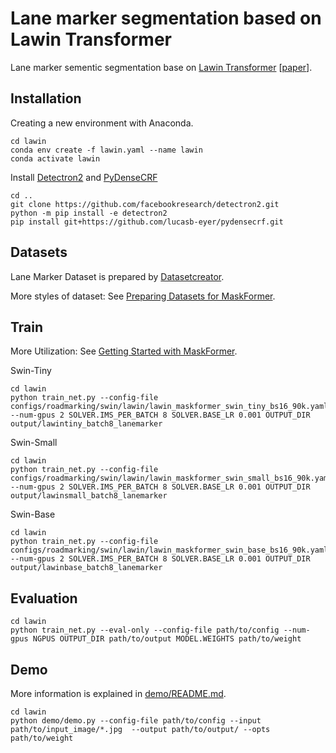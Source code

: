 # Lane marker segmentation based on Lawin Transformer

Lane marker sementic segmentation base on [Lawin Transformer](https://github.com/yan-hao-tian/VW/tree/master/MaskFormer) [[paper](https://arxiv.org/abs/2201.01615)].


## Installation

Creating a new environment with Anaconda.
```
cd lawin
conda env create -f lawin.yaml --name lawin
conda activate lawin
```
Install [Detectron2](https://github.com/facebookresearch/detectron2?tab=readme-ov-file) and [PyDenseCRF](https://github.com/lucasb-eyer/pydensecrf)
```
cd ..
git clone https://github.com/facebookresearch/detectron2.git
python -m pip install -e detectron2
pip install git+https://github.com/lucasb-eyer/pydensecrf.git
```

## Datasets

Lane Marker Dataset is prepared by [Datasetcreator](https://github.com/Eashwar93/Datasetcreator).

More styles of dataset: See [Preparing Datasets for MaskFormer](datasets/README.md).

## Train

More Utilization: See [Getting Started with MaskFormer](GETTING_STARTED.md). 

Swin-Tiny
```
cd lawin
python train_net.py --config-file configs/roadmarking/swin/lawin/lawin_maskformer_swin_tiny_bs16_90k.yaml --num-gpus 2 SOLVER.IMS_PER_BATCH 8 SOLVER.BASE_LR 0.001 OUTPUT_DIR output/lawintiny_batch8_lanemarker
```
Swin-Small
```
cd lawin
python train_net.py --config-file configs/roadmarking/swin/lawin/lawin_maskformer_swin_small_bs16_90k.yaml --num-gpus 2 SOLVER.IMS_PER_BATCH 8 SOLVER.BASE_LR 0.001 OUTPUT_DIR output/lawinsmall_batch8_lanemarker
```

Swin-Base
```
cd lawin
python train_net.py --config-file configs/roadmarking/swin/lawin/lawin_maskformer_swin_base_bs16_90k.yaml --num-gpus 2 SOLVER.IMS_PER_BATCH 8 SOLVER.BASE_LR 0.001 OUTPUT_DIR output/lawinbase_batch8_lanemarker
```

## Evaluation
```
cd lawin
python train_net.py --eval-only --config-file path/to/config --num-gpus NGPUS OUTPUT_DIR path/to/output MODEL.WEIGHTS path/to/weight
```
## Demo
More information is explained in [demo/README.md](demo/README.md).
```
cd lawin
python demo/demo.py --config-file path/to/config --input path/to/input_image/*.jpg  --output path/to/output/ --opts path/to/weight
```
